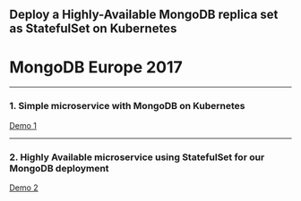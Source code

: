 ## Deploy a Highly-Available MongoDB replica set as StatefulSet on Kubernetes

# MongoDB Europe 2017

------------ 	

### 1. Simple microservice with MongoDB on Kubernetes

[Demo 1](https://github.com/sisteming/mongo-kube/tree/master/MDBE17/Demo1)

------ 

### 2. Highly Available microservice using StatefulSet for our MongoDB deployment

[Demo 2](https://github.com/sisteming/mongo-kube/tree/master/MDBE17/Demo2)